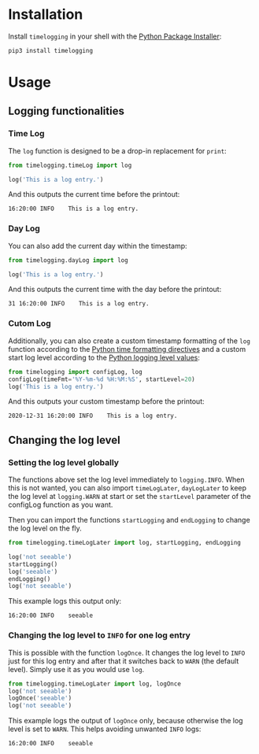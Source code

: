 # Installation

Install `timelogging` in your shell with the [Python Package Installer](https://pip.pypa.io/en/stable/):

```sh
pip3 install timelogging
```

# Usage

## Logging functionalities
### Time Log

The `log` function is designed to be a drop-in replacement for `print`:

```python
from timelogging.timeLog import log

log('This is a log entry.')
```

And this outputs the current time before the printout:

```
16:20:00 INFO    This is a log entry.
```

### Day Log

You can also add the current day within the timestamp:

```python
from timelogging.dayLog import log

log('This is a log entry.')
```

And this outputs the current time with the day before the printout:

```
31 16:20:00 INFO    This is a log entry.
```

### Cutom Log

Additionally, you can also create a custom timestamp formatting of the `log` function according to the [Python time formatting directives](https://docs.python.org/3/library/time.html#time.strftime) and a custom start log level according to the [Python logging level values](https://docs.python.org/3/library/logging.html#levels):

```python
from timelogging import configLog, log
configLog(timeFmt='%Y-%m-%d %H:%M:%S', startLevel=20)
log('This is a log entry.')
```

And this outputs your custom timestamp before the printout:

```
2020-12-31 16:20:00 INFO    This is a log entry.
```

## Changing the log level
### Setting the log level globally
The functions above set the log level immediately to `logging.INFO`. When this is not wanted, you can also import `timeLogLater`, `dayLogLater` to keep the log level at `logging.WARN` at start or set the `startLevel` parameter of the configLog function as you want.

Then you can import the functions `startLogging` and `endLogging` to change the log level on the fly.
```python
from timelogging.timeLogLater import log, startLogging, endLogging

log('not seeable')
startLogging()
log('seeable')
endLogging()
log('not seeable')
```
This example logs this output only:
```
16:20:00 INFO    seeable
```

### Changing the log level to `INFO` for one log entry
This is possible with the function `logOnce`. It changes the log level to `INFO` just for this log entry and after that it switches back to `WARN` (the default level). Simply use it as you would use `log`.
```python
from timelogging.timeLogLater import log, logOnce
log('not seeable')
logOnce('seeable')
log('not seeable')
```
This example logs the output of `logOnce` only, because otherwise the log level is set to `WARN`. This helps avoiding unwanted `INFO` logs:
```
16:20:00 INFO    seeable
```